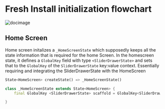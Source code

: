 # Fresh Install initialization flowchart
![docimage](/assets/BuddyBotMainStartLogin(2).png)

## Home Screen
Home screen initalizes a `_HomeScreenState` which supposedly keeps all the state information that is required for the home Screen. In the homescreen state, it defines a `GlobalKey` field with type `<SliderDrawerState>` and sets that to the `GlobalKey` of the `SliderDrawerState` key:value context. Essentially requiring and integrating the SliderDrawerState with the HomeScreen 


```dart
State<HomeScreen> createState() => _HomeScreenState()

class _HomeScreenState extends State<HomeScreen> {
	final GlobalKey <SliderDrawerState> scaffold = GlobalKey<SliderDrawerState>();

}

```